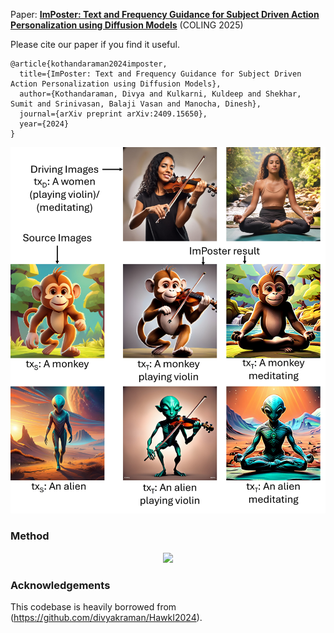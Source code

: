 Paper: [**ImPoster: Text and Frequency Guidance for Subject Driven Action Personalization using Diffusion Models**]([[https://arxiv.org/abs/2311.15478](https://arxiv.org/abs/2409.15650)](https://arxiv.org/abs/2409.15650)) (COLING 2025)

Please cite our paper if you find it useful. <br>

```
@article{kothandaraman2024imposter,
  title={ImPoster: Text and Frequency Guidance for Subject Driven Action Personalization using Diffusion Models},
  author={Kothandaraman, Divya and Kulkarni, Kuldeep and Shekhar, Sumit and Srinivasan, Balaji Vasan and Manocha, Dinesh},
  journal={arXiv preprint arXiv:2409.15650},
  year={2024}
}
```

<p align="center">
<img src="coverPic.jpg" width="720">
</p>

### Method

<p align="center">
<img src="overview.png" width="720">
</p>

### Acknowledgements

This codebase is heavily borrowed from (https://github.com/divyakraman/HawkI2024).
